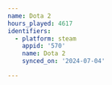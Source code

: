 ```yaml
---
name: Dota 2
hours_played: 4617
identifiers:
  - platform: steam
    appid: '570'
    name: Dota 2
    synced_on: '2024-07-04'

---
```

